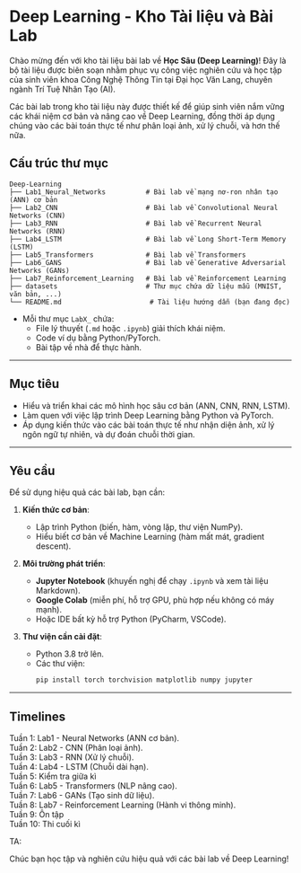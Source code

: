 # Deep Learning - Kho Tài liệu và Bài Lab

Chào mừng đến với kho tài liệu bài lab về **Học Sâu (Deep Learning)**! Đây là bộ tài liệu được biên soạn nhằm phục vụ công việc nghiên cứu và học tập của sinh viên khoa Công Nghệ Thông Tin tại Đại học Văn Lang, chuyên ngành Trí Tuệ Nhân Tạo (AI).

Các bài lab trong kho tài liệu này được thiết kế để giúp sinh viên nắm vững các khái niệm cơ bản và nâng cao về Deep Learning, đồng thời áp dụng chúng vào các bài toán thực tế như phân loại ảnh, xử lý chuỗi, và hơn thế nữa.

## Cấu trúc thư mục
```
Deep-Learning
├── Lab1_Neural_Networks          # Bài lab về mạng nơ-ron nhân tạo (ANN) cơ bản
├── Lab2_CNN                      # Bài lab về Convolutional Neural Networks (CNN)
├── Lab3_RNN                      # Bài lab về Recurrent Neural Networks (RNN)
├── Lab4_LSTM                     # Bài lab về Long Short-Term Memory (LSTM)
├── Lab5_Transformers             # Bài lab về Transformers
├── Lab6_GANS                     # Bài lab về Generative Adversarial Networks (GANs)
├── Lab7_Reinforcement_Learning   # Bài lab về Reinforcement Learning
├── datasets                      # Thư mục chứa dữ liệu mẫu (MNIST, văn bản, ...)
└── README.md                      # Tài liệu hướng dẫn (bạn đang đọc)
```

- Mỗi thư mục `LabX_` chứa:
  - File lý thuyết (`.md` hoặc `.ipynb`) giải thích khái niệm.
  - Code ví dụ bằng Python/PyTorch.
  - Bài tập về nhà để thực hành.

---

## Mục tiêu

- Hiểu và triển khai các mô hình học sâu cơ bản (ANN, CNN, RNN, LSTM).
- Làm quen với việc lập trình Deep Learning bằng Python và PyTorch.
- Áp dụng kiến thức vào các bài toán thực tế như nhận diện ảnh, xử lý ngôn ngữ tự nhiên, và dự đoán chuỗi thời gian.

---

## Yêu cầu

Để sử dụng hiệu quả các bài lab, bạn cần:

1. **Kiến thức cơ bản**:
   - Lập trình Python (biến, hàm, vòng lặp, thư viện NumPy).
   - Hiểu biết cơ bản về Machine Learning (hàm mất mát, gradient descent).

2. **Môi trường phát triển**:
   - **Jupyter Notebook** (khuyến nghị để chạy `.ipynb` và xem tài liệu Markdown).
   - **Google Colab** (miễn phí, hỗ trợ GPU, phù hợp nếu không có máy mạnh).
   - Hoặc IDE bất kỳ hỗ trợ Python (PyCharm, VSCode).

3. **Thư viện cần cài đặt**:
   - Python 3.8 trở lên.
   - Các thư viện:
     ```bash
     pip install torch torchvision matplotlib numpy jupyter
---
## Timelines 

Tuần 1: Lab1 - Neural Networks (ANN cơ bản).\
Tuần 2: Lab2 - CNN (Phân loại ảnh).\
Tuần 3: Lab3 - RNN (Xử lý chuỗi).\
Tuần 4: Lab4 - LSTM (Chuỗi dài hạn).\
Tuần 5: Kiểm tra giữa kì\
Tuần 6: Lab5 - Transformers (NLP nâng cao).\
Tuần 7: Lab6 - GANs (Tạo sinh dữ liệu).\
Tuần 8: Lab7 - Reinforcement Learning (Hành vi thông minh).\
Tuần 9: Ôn tập\
Tuần 10: Thi cuối kì

TA: 

Chúc bạn học tập và nghiên cứu hiệu quả với các bài lab về Deep Learning!

